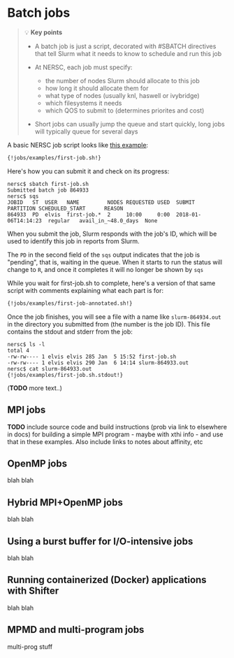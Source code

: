 # Batch jobs

> :bulb: **Key points**
>
> * A batch job is just a script, decorated with #SBATCH directives that tell
>   Slurm what it needs to know to schedule and run this job
>
> * At NERSC, each job must specify:
>     * the number of nodes Slurm should allocate to this job
>     * how long it should allocate them for
>     * what type of nodes (usually knl, haswell or ivybridge)
>     * which filesystems it needs
>     * which QOS to submit to (determines priorites and cost)
>
> * Short jobs can usually jump the queue and start quickly, long jobs will
>   typically queue for several days


A basic NERSC job script looks like [this example](examples/first-job.sh):
```bash
{!jobs/examples/first-job.sh!}
```

Here's how you can submit it and check on its progress:
```console
nersc$ sbatch first-job.sh
Submitted batch job 864933
nersc$ sqs
JOBID   ST  USER   NAME         NODES REQUESTED USED  SUBMIT               PARTITION SCHEDULED_START      REASON
864933  PD  elvis  first-job.*  2     10:00     0:00  2018-01-06T14:14:23  regular   avail_in_~48.0_days  None
```

When you submit the job, Slurm responds with the job's ID, which will be used 
to identify this job in reports from Slurm.

The `PD` in the second field of the `sqs` output indicates that the job is 
"pending", that is, waiting in the queue. When it starts to run the status will
change to `R`, and once it completes it will no longer be shown by `sqs`

While you wait for first-job.sh to complete, here's a version of that same 
script with comments explaining what each part is for:

```bash
{!jobs/examples/first-job-annotated.sh!}
```

Once the job finishes, you will see a file with a name like `slurm-864934.out` 
in the directory you submitted from (the number is the job ID). This file
contains the stdout and stderr from the job: 

```console
nersc$ ls -l
total 4
-rw-rw---- 1 elvis elvis 285 Jan  5 15:52 first-job.sh
-rw-rw---- 1 elvis elvis 290 Jan  6 14:14 slurm-864933.out
nersc$ cat slurm-864933.out 
{!jobs/examples/first-job.sh.stdout!}
```

(**TODO** more text..)

## MPI jobs

**TODO** include source code and build instructions (prob via link to elsewhere in docs)
for building a simple MPI program - maybe with xthi info - and use that in these examples.
Also include links to notes about affinity, etc

## OpenMP jobs

blah blah

## Hybrid MPI+OpenMP jobs

blah blah

## Using a burst buffer for I/O-intensive jobs

blah blah

## Running containerized (Docker) applications with Shifter

blah blah

## MPMD and multi-program jobs 

multi-prog stuff

